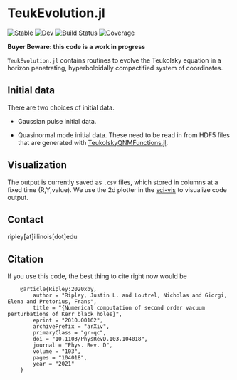 # TeukEvolution.jl

[![Stable](https://img.shields.io/badge/docs-stable-blue.svg)](https://JLRipley314.github.io/TeukEvolution.jl/stable)
[![Dev](https://img.shields.io/badge/docs-dev-blue.svg)](https://JLRipley314.github.io/TeukEvolution.jl/dev)
[![Build Status](https://github.com/JLRipley314/TeukEvolution.jl/actions/workflows/CI.yml/badge.svg?branch=main)](https://github.com/JLRipley314/TeukEvolution.jl/actions/workflows/CI.yml?query=branch%3Amain)
[![Coverage](https://codecov.io/gh/JLRipley314/TeukEvolution.jl/branch/main/graph/badge.svg)](https://codecov.io/gh/JLRipley314/TeukEvolution.jl)

**Buyer Beware: this code is a work in progress**

`TeukEvolution.jl` contains routines to evolve the Teukolsky equation in
a horizon penetrating, hyperboloidally compactified system of coordinates.

## Initial data

There are two choices of initial data.

* Gaussian pulse initial data.

* Quasinormal mode initial data. These need to be read in from HDF5 files that
are generated with 
[TeukolskyQNMFunctions.jl](https://github.com/JLRipley314/TeukolskyQNMFunctions.jl). 

## Visualization

The output is currently saved as `.csv` files, which stored in columns at
a fixed time (R,Y,value). 
We use the 2d plotter in the [sci-vis](https://github.com/JLRipley314/sci-vis)
to visualize code output.

## Contact

ripley[at]illinois[dot]edu

## Citation 

If you use this code, the best thing to cite right now would be

```
	@article{Ripley:2020xby,
	    author = "Ripley, Justin L. and Loutrel, Nicholas and Giorgi, Elena and Pretorius, Frans",
	    title = "{Numerical computation of second order vacuum perturbations of Kerr black holes}",
	    eprint = "2010.00162",
	    archivePrefix = "arXiv",
	    primaryClass = "gr-qc",
	    doi = "10.1103/PhysRevD.103.104018",
	    journal = "Phys. Rev. D",
	    volume = "103",
	    pages = "104018",
	    year = "2021"
	}
```
